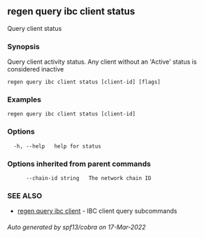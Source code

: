 ## regen query ibc client status

Query client status

### Synopsis

Query client activity status. Any client without an 'Active' status is considered inactive

```
regen query ibc client status [client-id] [flags]
```

### Examples

```
regen query ibc client status [client-id]
```

### Options

```
  -h, --help   help for status
```

### Options inherited from parent commands

```
      --chain-id string   The network chain ID
```

### SEE ALSO

* [regen query ibc client](regen_query_ibc_client.md)	 - IBC client query subcommands

###### Auto generated by spf13/cobra on 17-Mar-2022
